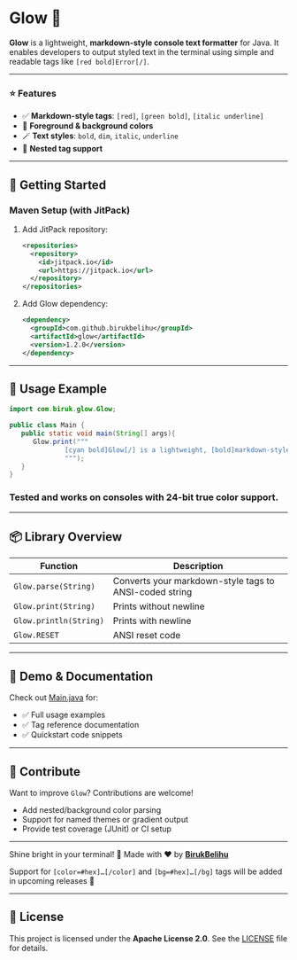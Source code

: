 # Glow 🌈

**Glow** is a lightweight, **markdown-style console text formatter** for Java. It enables developers to output styled text in the terminal using simple and readable tags like `[red bold]Error[/]`.

---

### ⭐ Features

- ✅ **Markdown-style tags**: `[red]`, `[green bold]`, `[italic underline]`
- 🎨 **Foreground & background colors**
- 🪄 **Text styles**: `bold`, `dim`, `italic`, `underline`
- 🔄 **Nested tag support**

---

## 🚀 Getting Started

### Maven Setup (with JitPack)

1. Add JitPack repository:
   ```xml
   <repositories>
     <repository>
       <id>jitpack.io</id>
       <url>https://jitpack.io</url>
     </repository>
   </repositories>
   ```

2. Add Glow dependency:
   ```xml
   <dependency>
     <groupId>com.github.birukbelihu</groupId>
     <artifactId>glow</artifactId>
     <version>1.2.0</version>
   </dependency>
   ```
---

## 🧩 Usage Example

```java
import com.biruk.glow.Glow;

public class Main {
   public static void main(String[] args){
      Glow.print("""
              [cyan bold]Glow[/] is a lightweight, [bold]markdown-style console text formatter[/] for Java. It enables developers to output styled text in the terminal using simple and readable tags like `[red bold]Error[/]`.
              """);
   }
}

```

### Tested and works on consoles with 24-bit true color support.

---

## 📦 Library Overview

| Function               | Description                                            |
|------------------------|--------------------------------------------------------|
| `Glow.parse(String)`   | Converts your markdown-style tags to ANSI-coded string |
| `Glow.print(String)`   | Prints without newline                                 |
| `Glow.println(String)` | Prints with newline                                    |
| `Glow.RESET`           | ANSI reset code                                        |

---

## 📄 Demo & Documentation

Check out [Main.java](https://github.com/birukbelihu/Glow/blob/master/src/main/java/Main.java) for:
- ✅ Full usage examples  
- ✅ Tag reference documentation  
- ✅ Quickstart code snippets  

---

## 🙌 Contribute

Want to improve `Glow`? Contributions are welcome!  
- Add nested/background color parsing  
- Support for named themes or gradient output  
- Provide test coverage (JUnit) or CI setup  

---

Shine bright in your terminal! 🚀 
Made with ❤️ by **[BirukBelihu](https://github.com/birukbelihu)**

Support for `[color=#hex]…[/color]` and `[bg=#hex]…[/bg]` tags will be added in upcoming releases 🚀

---

## 📄 License

This project is licensed under the **Apache License 2.0**. See the [LICENSE](LICENSE) file for details.